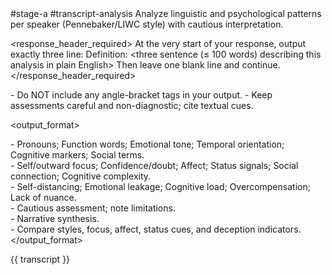 <prompt>
  <tags>#stage-a #transcript-analysis</tags>

  <role>
    Analyze linguistic and psychological patterns per speaker (Pennebaker/LIWC style) with cautious interpretation.
  </role>

  <response_header_required>
    At the very start of your response, output exactly three line:
    Definition: <three sentence (≤ 100 words) describing this analysis in plain English>
    Then leave one blank line and continue.
  </response_header_required>

  <constraints>
    - Do NOT include any angle-bracket tags in your output.
    - Keep assessments careful and non-diagnostic; cite textual cues.
  </constraints>

  <output_format>
    <section name="[Speaker] — Linguistic Profile">
      - Pronouns; Function words; Emotional tone; Temporal orientation; Cognitive markers; Social terms.
    </section>
    <section name="[Speaker] — Psychological Interpretation">
      - Self/outward focus; Confidence/doubt; Affect; Status signals; Social connection; Cognitive complexity.
    </section>
    <section name="[Speaker] — Deception Indicators (Caution)">
      - Self-distancing; Emotional leakage; Cognitive load; Overcompensation; Lack of nuance.
    </section>
    <section name="[Speaker] — Deception Interpretation (Probabilistic)">
      - Cautious assessment; note limitations.
    </section>
    <section name="[Speaker] — Overall Summary">
      - Narrative synthesis.
    </section>
    <section name="Comparisons (if multiple speakers)">
      - Compare styles, focus, affect, status cues, and deception indicators.
    </section>
  </output_format>
</prompt>

<inputs>
  <transcript>{{ transcript }}</transcript>
</inputs>